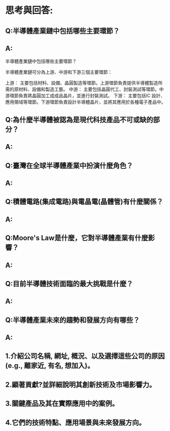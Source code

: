 # 思考與回答:

## Q:半導體產業鏈中包括哪些主要環節？
## A:
半導體產業鏈中包括哪些主要環節？

半導體產業鏈可分為上游、中游和下游三個主要環節：

上游： 主要包括材料、設備、晶圓製造等環節。上游環節負責提供半導體製造所需的原材料、設備和製造工藝。
中游： 主要包括晶圓代工、封裝測試等環節。中游環節負責將晶圓加工成成品晶片，並進行封裝測試。
下游： 主要包括IC 設計、應用領域等環節。下游環節負責設計半導體晶片，並將其應用於各種電子產品中。

## Q:為什麼半導體被認為是現代科技產品不可或缺的部分？
## A:

## Q:臺灣在全球半導體產業中扮演什麼角色？
## A:

## Q:積體電路(集成電路)與電晶電(晶體管)有什麼關係？
## A:

## Q:Moore's Law是什麼，它對半導體產業有什麼影響？
## A:

## Q:目前半導體技術面臨的最大挑戰是什麼？
## A:

## Q:半導體產業未來的趨勢和發展方向有哪些？
## A:

## 1.介紹公司名稱, 網址, 概況、以及選擇這些公司的原因 (e.g., 離家近, 有名, 想加入)。

## 2.顯著貢獻?並詳細說明其創新技術及市場影響力。

## 3.關鍵產品及其在實際應用中的案例。

## 4.它們的技術特點、應用場景與未來發展方向。

